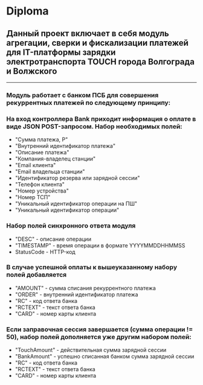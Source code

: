 # Diploma

## Данный проект включает в себя модуль агрегации, сверки и фискализации платежей для IT-платформы зарядки электротранспорта TOUCH города Волгограда и Волжского

---

### Модуль работает с банком ПСБ для совершения рекуррентных платежей по следующему принципу:

### На вход контроллера Bank приходит информация о оплате в виде JSON POST-запросом. Набор необходимых полей:

* "Сумма платежа, Р"
* "Внутренний идентификатор платежа"
* "Описание платежа"
* "Компания-владелец станции"
* "Email клиента"
* "Email владельца станции"
* "Идентификатор резерва или зарядной сессии"
* "Телефон клиента"
* "Номер устройства"
* "Номер ТСП"
* "Уникальный идентификатор операции на ПШ"
* "Уникальный идентификатор операции"

### Набор полей синхронного ответа модуля
* "DESC" - описание операции
* "TIMESTAMP" - время операции в формате YYYYMMDDHHMMSS
* StatusCode - HTTP-код

### В случае успешной оплаты к вышеуказанному набору полей добавляется
* "AMOUNT" - сумма списания рекуррентного платежа
* "ORDER" - внутренний идентификатор платежа
* "RC" - код ответа банка
* "RCTEXT" - текст ответа банка
* "CARD" - номер карты клиента

### Если заправочная сессия завершается (сумма операции != 50), набор полей дополняется уже другим набором полей:
* "TouchAmount" - действительная сумма зарядной сессии
* "BankAmount" - успешно списанная банком сумма зарядной сессии
* "RC" - код ответа банка
* "RCTEXT" - текст ответа банка
* "CARD" - номер карты клиента 